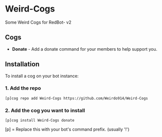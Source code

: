 # Weird-Cogs
Some Weird Cogs for RedBot- v2

## Cogs

 * **Donate** - Add a donate command for your members to help support you.
 
 ## Installation

To install a cog on your bot instance:

### 1. Add the repo

`[p]cog repo add Weird-Cogs https://github.com/Weirdo914/Weird-Cogs`

### 2. Add the cog you want to install

`[p]cog install Weird-Cogs donate`

[p] = Replace this with your bot's command prefix. (usually '!')
